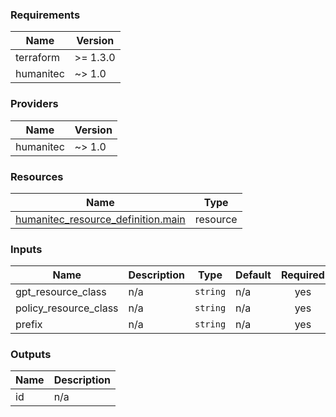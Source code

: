 <!-- BEGIN_TF_DOCS -->
### Requirements

| Name | Version |
|------|---------|
| terraform | >= 1.3.0 |
| humanitec | ~> 1.0 |

### Providers

| Name | Version |
|------|---------|
| humanitec | ~> 1.0 |

### Resources

| Name | Type |
|------|------|
| [humanitec_resource_definition.main](https://registry.terraform.io/providers/humanitec/humanitec/latest/docs/resources/resource_definition) | resource |

### Inputs

| Name | Description | Type | Default | Required |
|------|-------------|------|---------|:--------:|
| gpt\_resource\_class | n/a | `string` | n/a | yes |
| policy\_resource\_class | n/a | `string` | n/a | yes |
| prefix | n/a | `string` | n/a | yes |

### Outputs

| Name | Description |
|------|-------------|
| id | n/a |
<!-- END_TF_DOCS -->